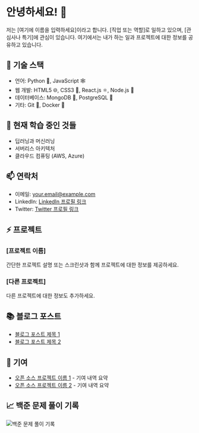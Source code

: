 # 안녕하세요! 👋

저는 [여기에 이름을 입력하세요]이라고 합니다. [직업 또는 역할]로 일하고 있으며, [관심사나 특기]에 관심이 있습니다. 여기에서는 내가 하는 일과 프로젝트에 대한 정보를 공유하고 있습니다.

## 🔧 기술 스택

- 언어: Python 🐍, JavaScript 🕸️
- 웹 개발: HTML5 🌐, CSS3 💅, React.js ⚛️, Node.js 🚀
- 데이터베이스: MongoDB 🍃, PostgreSQL 🐘
- 기타: Git 🌿, Docker 🐳

## 🌱 현재 학습 중인 것들

- 딥러닝과 머신러닝
- 서버리스 아키텍처
- 클라우드 컴퓨팅 (AWS, Azure)

## 📫 연락처

- 이메일: your.email@example.com
- LinkedIn: [LinkedIn 프로필 링크](https://www.linkedin.com/in/yourusername)
- Twitter: [Twitter 프로필 링크](https://twitter.com/yourusername)

## ⚡ 프로젝트

### [프로젝트 이름]

간단한 프로젝트 설명 또는 스크린샷과 함께 프로젝트에 대한 정보를 제공하세요.

### [다른 프로젝트]

다른 프로젝트에 대한 정보도 추가하세요.

## 📚 블로그 포스트

- [블로그 포스트 제목 1](https://yourblog.com/post1)
- [블로그 포스트 제목 2](https://yourblog.com/post2)

## 🤝 기여

- [오픈 소스 프로젝트 이름 1](https://github.com/project1) - 기여 내역 요약
- [오픈 소스 프로젝트 이름 2](https://github.com/project2) - 기여 내역 요약

## 📈 백준 문제 풀이 기록
![백준 문제 풀이 기록](http://mazassumnida.wtf/api/v2/generate_badge?boj=tjsqls2119)

